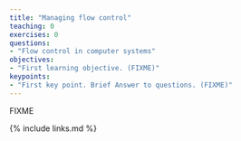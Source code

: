 ```yaml
---
title: "Managing flow control"
teaching: 0
exercises: 0
questions:
- "Flow control in computer systems"
objectives:
- "First learning objective. (FIXME)"
keypoints:
- "First key point. Brief Answer to questions. (FIXME)"
---
```

FIXME

{% include links.md %}


